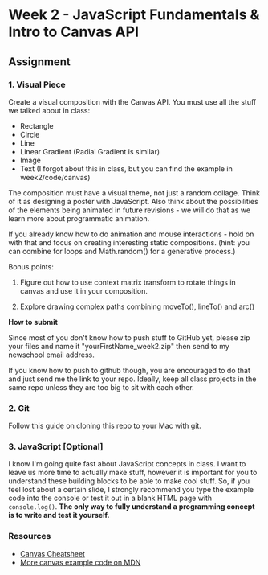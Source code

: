 # Week 2 - JavaScript Fundamentals & Intro to Canvas API

## Assignment

### 1. Visual Piece

Create a visual composition with the Canvas API. You must use all the stuff we talked about in class:

- Rectangle
- Circle
- Line
- Linear Gradient (Radial Gradient is similar)
- Image
- Text (I forgot about this in class, but you can find the example in week2/code/canvas)

The composition must have a visual theme, not just a random collage. Think of it as designing a poster with JavaScript. Also think about the possibilities of the elements being animated in future revisions - we will do that as we learn more about programmatic animation.

If you already know how to do animation and mouse interactions - hold on with that and focus on creating interesting static compositions. (hint: you can combine for loops and Math.random() for a generative process.)

Bonus points:

1. Figure out how to use context matrix transform to rotate things in canvas and use it in your composition.

2. Explore drawing complex paths combining moveTo(), lineTo() and arc()

**How to submit**

Since most of you don't know how to push stuff to GitHub yet, please zip your files and name it "yourFirstName_week2.zip" then send to my newschool email address.

If you know how to push to github though, you are encouraged to do that and just send me the link to your repo. Ideally, keep all class projects in the same repo unless they are too big to sit with each other.

### 2. Git

Follow this <a href="https://github.com/yyx990803/creative-html5/blob/master/GIT.md" target="_blank">guide</a> on cloning this repo to your Mac with git.

### 3. JavaScript [Optional]

I know I'm going quite fast about JavaScript concepts in class. I want to leave us more time to actually make stuff, however it is important for you to understand these building blocks to be able to make cool stuff. So, if you feel lost about a certain slide, I strongly recommend you type the example code into the console or test it out in a blank HTML page with `console.log()`. **The only way to fully understand a programming concept is to write and test it yourself.**

### Resources

- <a href="http://www.nihilogic.dk/labs/canvas_sheet/HTML5_Canvas_Cheat_Sheet.pdf" target="_blank">Canvas Cheatsheet</a>
- <a href="https://developer.mozilla.org/en-US/docs/HTML/Canvas/Drawing_Graphics_with_Canvas" target="_blank">More canvas example code on MDN</a>
